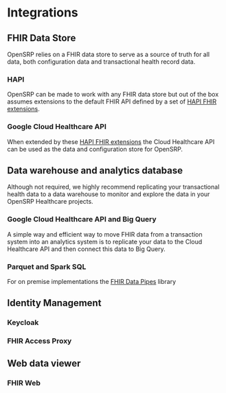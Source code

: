 # Integrations

## FHIR Data Store

OpenSRP relies on a FHIR data store to serve as a source of truth for all data, both configuration data and transactional health record data.

### HAPI

OpenSRP can be made to work with any FHIR data store but out of the box assumes extensions to the default FHIR API defined by a set of [HAPI FHIR extensions](https://github.com/opensrp/hapi-fhir-opensrp-extensions).

### Google Cloud Healthcare API

When extended by these [HAPI FHIR extensions](https://github.com/opensrp/hapi-fhir-opensrp-extensions) the Cloud Healthcare API can be used as the data and configuration store for OpenSRP.

## Data warehouse and analytics database

Although not required, we highly recommend replicating your transactional health data to a data warehouse to monitor and explore the data in your OpenSRP Healthcare projects.

### Google Cloud Healthcare API and Big Query

A simple way and efficient way to move FHIR data from a transaction system into an analytics system is to replicate your data to the Cloud Healthcare API and then connect this data to Big Query.

### Parquet and Spark SQL

For on premise implementations the [FHIR Data Pipes](https://github.com/google/fhir-data-pipes) library

## Identity Management



### Keycloak

### FHIR Access Proxy

## Web data viewer

### FHIR Web
